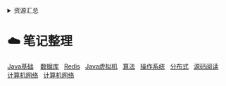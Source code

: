 <details> 
    <summary>资源汇总</summary>
    <a href="./resource/book.md">技术书籍</a> &nbsp;&nbsp;
    <a href="./resource/website.md">推荐网站</a> &nbsp;&nbsp;
</details>

# :cloud: 笔记整理

<div>
  <a href="./notes/Java基础.md">Java基础</a> &nbsp;&nbsp;
  <a href="./notes/数据库.md">数据库</a>&nbsp;&nbsp;
  <a href="./notes/Redis.md">Redis</a>&nbsp;&nbsp;
  <a href="./notes/JVM.md">Java虚拟机</a>&nbsp;&nbsp;
  <a href="./notes/算法.md">算法</a>&nbsp;&nbsp;
  <a href="./notes/操作系统.md">操作系统</a>&nbsp;&nbsp;
  <a href="./notes/分布式.md">分布式</a>&nbsp;&nbsp;
  <a href="./notes/源码阅读.md">源码阅读</a>&nbsp;&nbsp;
  <a href="./notes/计算机网络.md">计算机网络</a>&nbsp;&nbsp;
  <a href="./notes/Go语言.md">计算机网络</a>&nbsp;&nbsp;
</div>